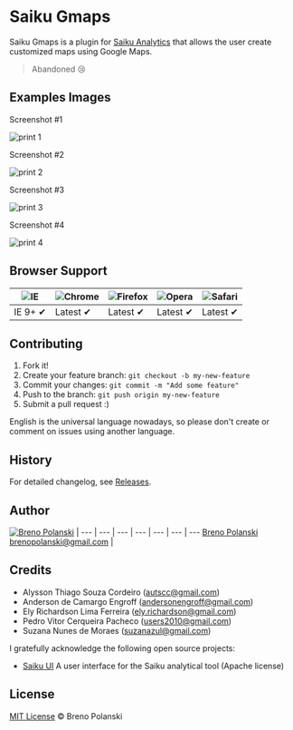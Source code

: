 # Saiku Gmaps

Saiku Gmaps is a plugin for [Saiku Analytics](http://meteorite.bi/saiku) that allows the user create customized maps using Google Maps.

> Abandoned :cry:

## Examples Images

Screenshot #1

![print 1](https://raw.github.com/brenopolanski/saiku-gmaps/gh-assets/print-1.png)

Screenshot #2

![print 2](https://raw.github.com/brenopolanski/saiku-gmaps/gh-assets/print-2.png)

Screenshot #3

![print 3](https://raw.github.com/brenopolanski/saiku-gmaps/gh-assets/print-3.png)

Screenshot #4

![print 4](https://raw.github.com/brenopolanski/saiku-gmaps/gh-assets/print-4.png)

## Browser Support 

![IE](https://raw.github.com/alrra/browser-logos/master/internet-explorer/internet-explorer_48x48.png) | ![Chrome](https://raw.github.com/alrra/browser-logos/master/chrome/chrome_48x48.png) | ![Firefox](https://raw.github.com/alrra/browser-logos/master/firefox/firefox_48x48.png) | ![Opera](https://raw.github.com/alrra/browser-logos/master/opera/opera_48x48.png) | ![Safari](https://raw.github.com/alrra/browser-logos/master/safari/safari_48x48.png)
--- | --- | --- | --- | --- |
IE 9+ ✔ | Latest ✔ | Latest ✔ | Latest ✔ | Latest ✔ |

## Contributing

1. Fork it!
2. Create your feature branch: `git checkout -b my-new-feature`
3. Commit your changes: `git commit -m "Add some feature"`
4. Push to the branch: `git push origin my-new-feature`
5. Submit a pull request  :)

English is the universal language nowadays, so please don't create or comment on issues using another language.

## History

For detailed changelog, see [Releases](https://github.com/brenopolanski/saiku-gmaps/releases).

## Author

[![Breno Polanski](http://gravatar.com/avatar/6f211e50751c3b69b5621e49a0a3072b?s=70)](https://github.com/brenopolanski) |
--- | --- | --- | --- | --- | --- | ---
[Breno Polanski](https://github.com/brenopolanski)<br>brenopolanski@gmail.com |

## Credits

* Alysson Thiago Souza Cordeiro (<autscc@gmail.com>)
* Anderson de Camargo Engroff (<andersonengroff@gmail.com>)
* Ely Richardson Lima Ferreira (<ely.richardson@gmail.com>)
* Pedro Vitor Cerqueira Pacheco (<users2010@gmail.com>)
* Suzana Nunes de Moraes (<suzanazul@gmail.com>)

I gratefully acknowledge the following open source projects:

* [Saiku UI](https://github.com/OSBI/saiku-ui) A user interface for the Saiku analytical tool (Apache license)

## License

[MIT License](http://brenopolanski.mit-license.org/) © Breno Polanski
